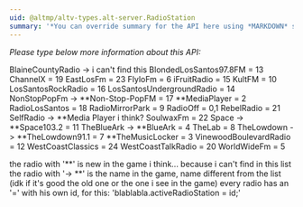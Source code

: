 ```yaml
---
uid: @altmp/altv-types.alt-server.RadioStation
summary: '*You can override summary for the API here using *MARKDOWN* syntax'
---
```


*Please type below more information about this API:*

BlaineCountyRadio	-> i can't find this
BlondedLosSantos97.8FM = 13
ChannelX	= 19
EastLosFm	= 23
FlyloFm	= 6
iFruitRadio = 15
KultFM = 10
LosSantosRockRadio	= 16
LosSantosUndergroundRadio = 14
NonStopPopFm	-> **Non-Stop-PopFM = 17
**MediaPlayer = 2
RadioLosSantos	= 18
RadioMirrorPark	= 9
RadioOff	= 0,1
RebelRadio	= 21
SelfRadio	-> **Media Player i think?
SoulwaxFm	= 22
Space	-> **Space103.2 = 11
TheBlueArk	-> **BlueArk = 4
TheLab	= 8
TheLowdown	-> **TheLowdown91.1 = 7
**TheMusicLocker = 3
VinewoodBoulevardRadio	= 12
WestCoastClassics	= 24
WestCoastTalkRadio	= 20
WorldWideFm = 5

the radio with '**' is new in the game i think... because i can't find in this list
the radio with '-> **' is the name in the game, name different from the list (idk if it's good the old one or the one i see in the game)
every radio has an '=' with his own id, for this: 'blablabla.activeRadioStation = id;'
